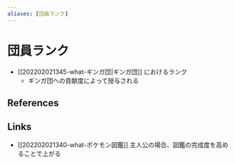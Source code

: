 ```yaml
---
aliases: [団員ランク]
---
```

# 団員ランク

- [[202202021345-what-ギンガ団|ギンガ団]] におけるランク
	- ギンガ団への貢献度によって授与される

## References



## Links

- [[202202021340-what-ポケモン図鑑]] 主人公の場合、図鑑の完成度を高めることで上がる

